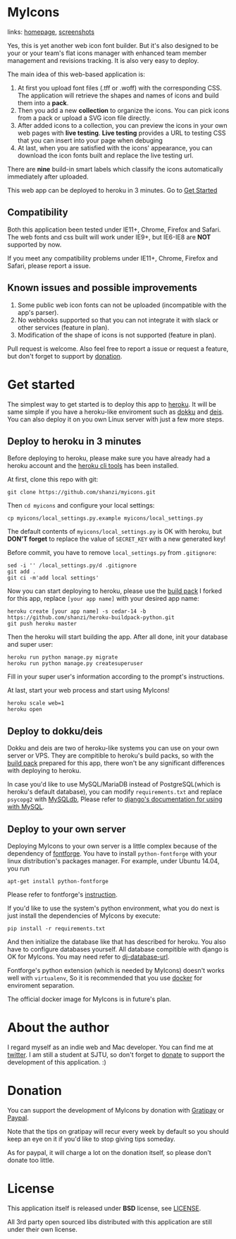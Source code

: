 MyIcons
=======

links: [homepage](http://io-meter.com/myicons), [screenshots](http://io-meter.com/myicons/#screenshots)

Yes, this is yet another web icon font builder. But it's also designed to be your
or your team's flat icons manager with enhanced team member management and
revisions tracking. It is also very easy to deploy.

The main idea of this web-based application is:

1. At first you upload font files (.tff or .woff) with the corresponding CSS.
The application will retrieve the shapes and names of icons and build them into a **pack**.
2. Then you add a new **collection** to organize the icons. You can pick icons from a pack
or upload a SVG icon file directly.
3. After added icons to a collection, you can preview the icons in your own web pages
with **live testing**. **Live testing** provides a URL to testing CSS that you can insert
into your page when debuging
4. At last, when you are satisfied with the icons' appearance, you can download the
icon fonts built and replace the live testing url.

There are **nine** build-in smart labels which classify the icons automatically
immediately after uploaded. 

This web app can be deployed to heroku in 3 minutes. Go to [Get Started](#get-started)

## Compatibility

Both this application been tested under IE11+, Chrome, Firefox and Safari.
The web fonts and css built will work under IE9+, but IE6-IE8 are **NOT** supported by now.

If you meet any compatibility problems under IE11+, Chrome, Firefox and Safari, please report a issue.

## Known issues and possible improvements

1. Some public web icon fonts can not be uploaded (incompatible with the app's parser).
2. No webhooks supported so that you can not integrate it with slack or other services (feature in plan).
3. Modification of the shape of icons is not supported (feature in plan).

Pull request is welcome. Also feel free to report a issue or request a feature, but don't
forget to support by [donation](http://io-meter.com/myicons/#donate).

# Get started

The simplest way to get started is to deploy this app to [heroku](http://heroku.com).
It will be same simple if you have a heroku-like enviroment such as [dokku](https://github.com/progrium/dokku)
and [deis](http://deis.io/). You can also deploy it on you own Linux server with just a few more steps.

## Deploy to heroku in 3 minutes

Before deploying to heroku, please make sure you have already had a heroku account and 
the [heroku cli tools](https://devcenter.heroku.com/articles/heroku-command) has been installed.

At first, clone this repo with git:
```
git clone https://github.com/shanzi/myicons.git
```

Then `cd myicons` and configure your local settings:
```
cp myicons/local_settings.py.example myicons/local_settings.py
```

The default contents of `myicons/local_settings.py` is OK with heroku, but **DON'T forget**
to replace the value of `SECRET_KEY` with a new generated key!

Before commit, you have to remove `local_settings.py` from `.gitignore`:

```
sed -i '' /local_settings.py/d .gitignore
git add .
git ci -m'add local settings'
```

Now you can start deploying to heroku, please use the [build pack](https://github.com/shanzi/heroku-buildpack-python)
I forked for this app, replace `[your app name]` with your desired app name:

```
heroku create [your app name] -s cedar-14 -b https://github.com/shanzi/heroku-buildpack-python.git
git push heroku master
```

Then the heroku will start building the app. After all done, init your database and super user:

```
heroku run python manage.py migrate
heroku run python manage.py createsuperuser
```

Fill in your super user's information according to the prompt's instructions.

At last, start your web process and start using MyIcons!

```
heroku scale web=1
heroku open
```

## Deploy to dokku/deis

Dokku and deis are two of heroku-like systems you can use on your own server or VPS.
They are compitible to heroku's build packs, so with the [build pack](https://github.com/shanzi/heroku-buildpack-python)
prepared for this app, there won't be any significant differences with deploying to heroku.

In case you'd like to use MySQL/MariaDB instead of PostgreSQL(which is heroku's default database), 
you can modify `requirements.txt` and replace `psycopg2` with
[MySQLdb](https://pypi.python.org/pypi/MySQL-python/1.2.4),
Please refer to [django's documentation for using with MySQL](https://docs.djangoproject.com/en/1.7/ref/databases/#mysql-db-api-drivers).

## Deploy to your own server

Deploying MyIcons to your own server is a little complex because of the dependency of
[fontforge](http://fontforge.github.io). You have to install `python-fontforge` with your linux distribution's
packages manager. For example, under Ubuntu 14.04, you run

```
apt-get install python-fontforge
```

Please refer to fontforge's [instruction](http://fontforge.github.io/en-US/downloads/gnulinux/).

If you'd like to use the system's python environment, what you do next is just install the dependencies of MyIcons
by execute:

```
pip install -r requirements.txt
```

And then initialize the database like that has described for heroku. You also have to configure databases yourself.
All database compitible with django is OK for MyIcons. You may need refer to
[dj-database-url](https://github.com/kennethreitz/dj-database-url).

Fontforge's python extension (which is needed by MyIcons) doesn't works well with `virtualenv`,
So it is recommended that you use [docker](https://www.docker.com) for enviroment separation.

The official docker image for MyIcons is in future's plan.

# About the author

I regard myself as an indie web and Mac developer.
You can find me at [twitter](https://twitter.com/ant_sz).
I am still a student at SJTU, so don't forget to [donate](http://io-meter.com/myicons/#donate)
to support the development of this application. :)

# Donation

You can support the development of MyIcons by donation with [Gratipay](https://gratipay.com/shanzi/)
or [Paypal](https://www.paypal.com/cgi-bin/webscr?cmd=_donations&business=yun%2eer%2erun%40gmail%2ecom&lc=US&item_name=myicons&no_note=0&currency_code=USD&bn=PP%2dDonationsBF%3abtn_donateCC_LG%2egif%3aNonHostedGuest).

Note that the tips on gratipay will recur every week by default so you should keep an eye on it if you'd like
to stop giving tips someday.

As for paypal, it will charge a lot on the donation itself, so please don't donate too little.

# License

This application itself is released under **BSD** license, see [LICENSE](./LICENSE).

All 3rd party open sourced libs distributed with this application are still under their own license.
